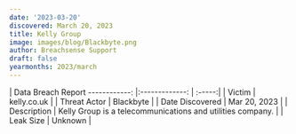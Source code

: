 ```yaml
---
date: '2023-03-20'
discovered: March 20, 2023
title: Kelly Group
image: images/blog/Blackbyte.png
author: Breachsense Support
draft: false
yearmonths: 2023/march
---
```



| Data Breach Report
------------:     |:-------------:    | :-----:|
| Victim      | kelly.co.uk      | 
| Threat Actor      | Blackbyte      | 
| Date Discovered      | Mar 20, 2023      | 
| Description      | Kelly Group is a telecommunications and utilities company.      | 
| Leak Size      | Unknown      | 

